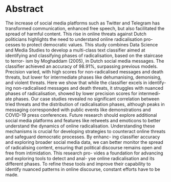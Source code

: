 # Abstract
The increase of social media platforms such as Twitter and Telegram has
transformed communication, enhanced free speech, but also facilitated
the spread of harmful content. This rise in online threats against Dutch
politicians highlights the need to understand online radicalisation pro-
cesses to protect democratic values. This study combines Data Science and
Media Studies to develop a multi-class text classifier aimed at identifying
and classifying phases of radicalisation, based on the staircase to terror-
ism by Moghaddam (2005), in Dutch social media messages. The classifier
achieved an accuracy of 98.91%, surpassing previous models. Precision
varied, with high scores for non-radicalised messages and death threats,
but lower for intermediate phases like dehumanising, demonising, and
violent threats. Here we show that while the classifier excels in identify-
ing non-radicalised messages and death threats, it struggles with nuanced
phases of radicalisation, showed by lower precision scores for intermedi-
ate phases. Our case studies revealed no significant correlation between
tried threats and the distribution of radicalisation phases, although peaks
in messaging corresponded with public events like demonstrations and
COVID-19 press conferences. Future research should explore additional
social media platforms and features like retweets and emoticons to better
understand the dynamics of online radicalisation.
Understanding these mechanisms is crucial for developing strategies to
counteract online threats and safeguard democratic processes. By enhanc-
ing classifier accuracy and exploring broader social media data, we can
better monitor the spread of radicalising content, ensuring that political
discourse remains open and free from intimidation. This research pro-
vides a foundation for advancing and exploring tools to detect and anal-
yse online radicalisation and its different phases. To refine these tools and
improve their capability to identify nuanced patterns in online discourse,
constant efforts have to be made.
